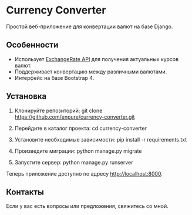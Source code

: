 # Currency Converter

Простой веб-приложение для конвертации валют на базе Django.

## Особенности

- Использует [ExchangeRate API](https://api.exchangerate-api.com/v4/latest/USD) для получения актуальных курсов валют.
- Поддерживает конвертацию между различными валютами.
- Интерфейс на базе Bootstrap 4.

## Установка

1. Клонируйте репозиторий:
git clone https://github.com/enpure/currency-converter.git

2. Перейдите в каталог проекта:
cd currency-converter

3. Установите необходимые зависимости:
pip install -r requirements.txt

4. Произведите миграции:
python manage.py migrate

5. Запустите сервер:
python manage.py runserver


Теперь приложение доступно по адресу [http://localhost:8000](http://localhost:8000).

## Контакты

Если у вас есть вопросы или предложения, свяжитесь со мной.


